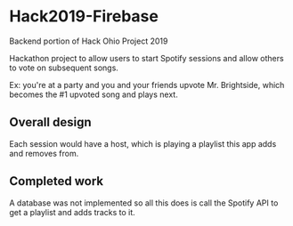 # Hack2019-Firebase
Backend portion of Hack Ohio Project 2019

Hackathon project to allow users to start Spotify sessions and allow others to vote on subsequent songs. 

Ex: you're at a party and you and your friends upvote Mr. Brightside, which becomes the #1 upvoted song and plays next.

## Overall design

Each session would have a host, which is playing a playlist this app adds and removes from.

## Completed work

A database was not implemented so all this does is call the Spotify API to get a playlist and adds tracks to it.
